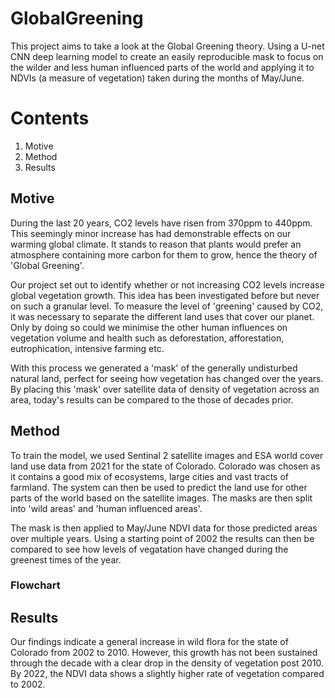 # GlobalGreening
This project aims to take a look at the Global Greening theory. Using a U-net CNN deep learning model to create an easily reproducible mask to focus on the wilder and less human influenced parts of the world and applying it to NDVIs (a measure of vegetation) taken during the months of May/June.

# Contents
1. Motive
2. Method
3. Results

## Motive
During the last 20 years, CO2 levels have risen from 370ppm to 440ppm. This seemingly minor increase has had demonstrable effects on our warming global climate. It stands to reason that plants would prefer an atmosphere containing more carbon for them to grow, hence the theory of 'Global Greening'.

Our project set out to identify whether or not increasing CO2 levels increase global vegetation growth. This idea has been investigated before but never on such a granular level. To measure the level of 'greening' caused by CO2, it was necessary to separate the different land uses that cover our planet. Only by doing so could we minimise the other human influences on vegetation volume and health such as deforestation, afforestation, eutrophication, intensive farming etc.

With this process we generated a 'mask' of the generally undisturbed natural land, perfect for seeing how vegetation has changed over the years. By placing this 'mask' over satellite data of density of vegetation across an area, today's results can be compared to the those of decades prior.

## Method
To train the model, we used Sentinal 2 satellite images and ESA world cover land use data from 2021 for the state of Colorado. Colorado was chosen as it contains a good mix of ecosystems, large cities and vast tracts of farmland. The system can then be used to predict the land use for other parts of the world based on the satellite images. The masks are then split into 'wild areas' and 'human influenced areas'.

The mask is then applied to May/June NDVI data for those predicted areas over multiple years. Using a starting point of 2002 the results can then be compared to see how levels of vegatation have changed during the greenest times of the year.

### Flowchart


## Results
Our findings indicate a general increase in wild flora for the state of Colorado from 2002 to 2010. However, this growth has not been sustained through the decade with a clear drop in the density of vegetation post 2010. By 2022, the NDVI data shows a slightly higher rate of vegetation compared to 2002.

